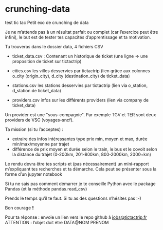 # crunching-data
test tic tac
Petit exo de crunching de data
 
Je ne m’attends pas à un résultat parfait ou complet (car l’exercice peut être infini), le but est de tester tes capacités d’apprentissage et ta motivation.

Tu trouveras dans le dossier data,  4 fichiers CSV 
 - ticket_data.csv : Contenant un historique de ticket (une ligne => une proposition de ticket sur tictactrip)

 - cities.csv les villes desservies par tictactrip (lien grâce aux colonnes o_city (origin_city), d_city (destination_city) de ticket_data)

 - stations.csv les stations desservies par tictactrip (lien via o_station, d_station de ticket_data)

 - providers.csv infos sur les différents providers (lien via company de ticket_data)

Un provider est une "sous-compagnie". Par exemple TGV et TER sont deux providers de VSC (voyages-sncf).

Ta mission (si tu l’acceptes) :
   - extraire des infos intéressantes type prix min, moyen et max, durée min/max/moyenne par trajet
   - différence de prix moyen et durée selon le train, le bus et le covoit selon la distance du trajet (0-200km, 201-800km, 800-2000km, 2000+km) 


Le rendu devra être tes scripts et (pas nécessairement) un mini-rapport m’expliquant tes recherches et ta démarche. Cela peut se présenter sous la forme d’un jupyter notebook

Si tu ne sais pas comment démarrer je te conseille Python avec le package Pandas (et la méthode pandas.read_csv)

Prends le temps qu’il te faut. Si tu as des questions n’hésites pas :-)

Bon courage !!

Pour ta réponse : envoie un lien vers le repo github à jobs@tictactrip.fr 
ATTENTION : l’objet doit être DATA@NOM PRENOM


